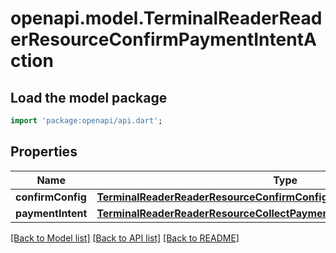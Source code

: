 # openapi.model.TerminalReaderReaderResourceConfirmPaymentIntentAction

## Load the model package
```dart
import 'package:openapi/api.dart';
```

## Properties
Name | Type | Description | Notes
------------ | ------------- | ------------- | -------------
**confirmConfig** | [**TerminalReaderReaderResourceConfirmConfig**](TerminalReaderReaderResourceConfirmConfig.md) |  | [optional] 
**paymentIntent** | [**TerminalReaderReaderResourceCollectPaymentMethodActionPaymentIntent**](TerminalReaderReaderResourceCollectPaymentMethodActionPaymentIntent.md) |  | 

[[Back to Model list]](../README.md#documentation-for-models) [[Back to API list]](../README.md#documentation-for-api-endpoints) [[Back to README]](../README.md)


